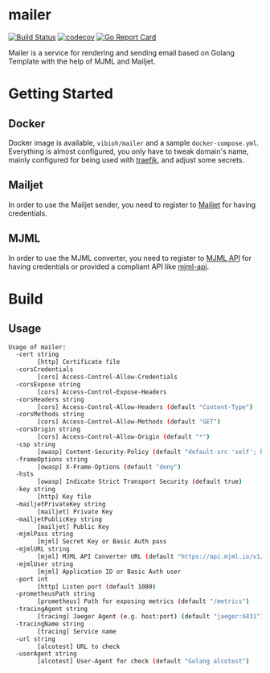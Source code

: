 # mailer

[![Build Status](https://travis-ci.org/ViBiOh/mailer.svg?branch=master)](https://travis-ci.org/ViBiOh/mailer)
[![codecov](https://codecov.io/gh/ViBiOh/mailer/branch/master/graph/badge.svg)](https://codecov.io/gh/ViBiOh/mailer)
[![Go Report Card](https://goreportcard.com/badge/github.com/ViBiOh/mailer)](https://goreportcard.com/report/github.com/ViBiOh/mailer)

Mailer is a service for rendering and sending email based on Golang Template with the help of MJML and Mailjet.

# Getting Started

## Docker

Docker image is available, `vibioh/mailer` and a sample `docker-compose.yml`. Everything is almost configured, you only have to tweak domain's name, mainly configured for being used with [traefik](https://traefik.io), and adjust some secrets.

## Mailjet

In order to use the Mailjet sender, you need to register to [Mailjet](https://www.mailjet.com/) for having credentials.

## MJML

In order to use the MJML converter, you need to register to [MJML API](https://mjml.io/api) for having credentials or provided a compliant API like [mjml-api](https://github.com/ViBiOh/mjml-api).

# Build

## Usage

```bash
Usage of mailer:
  -cert string
        [http] Certificate file
  -corsCredentials
        [cors] Access-Control-Allow-Credentials
  -corsExpose string
        [cors] Access-Control-Expose-Headers
  -corsHeaders string
        [cors] Access-Control-Allow-Headers (default "Content-Type")
  -corsMethods string
        [cors] Access-Control-Allow-Methods (default "GET")
  -corsOrigin string
        [cors] Access-Control-Allow-Origin (default "*")
  -csp string
        [owasp] Content-Security-Policy (default "default-src 'self'; base-uri 'self'")
  -frameOptions string
        [owasp] X-Frame-Options (default "deny")
  -hsts
        [owasp] Indicate Strict Transport Security (default true)
  -key string
        [http] Key file
  -mailjetPrivateKey string
        [mailjet] Private Key
  -mailjetPublicKey string
        [mailjet] Public Key
  -mjmlPass string
        [mjml] Secret Key or Basic Auth pass
  -mjmlURL string
        [mjml] MJML API Converter URL (default "https://api.mjml.io/v1/render")
  -mjmlUser string
        [mjml] Application ID or Basic Auth user
  -port int
        [http] Listen port (default 1080)
  -prometheusPath string
        [prometheus] Path for exposing metrics (default "/metrics")
  -tracingAgent string
        [tracing] Jaeger Agent (e.g. host:port) (default "jaeger:6831")
  -tracingName string
        [tracing] Service name
  -url string
        [alcotest] URL to check
  -userAgent string
        [alcotest] User-Agent for check (default "Golang alcotest")
```